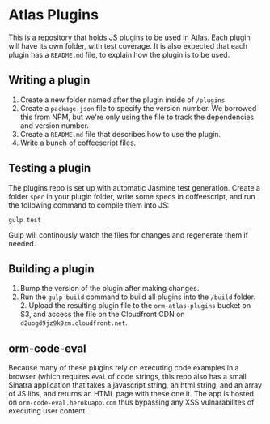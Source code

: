 Atlas Plugins
=================

This is a repository that holds JS plugins to be used in Atlas. Each plugin will have its own folder, with test coverage. It is also expected that each plugin has a `README.md` file, to explain how the plugin is to be used.


Writing a plugin
--------------------

1. Create a new folder named after the plugin inside of `/plugins`
2. Create a `package.json` file to specify the version number. We borrowed this from NPM, but we're only using the file to track the dependencies and version number.
4. Create a `README.md` file that describes how to use the plugin.
5. Write a bunch of coffeescript files.


Testing a plugin
----------------

The plugins repo is set up with automatic Jasmine test generation. Create a folder `spec` in your plugin folder, write some specs in coffeescript, and run the following command to compile them into JS:

```
gulp test
```

Gulp will continously watch the files for changes and regenerate them if needed.


Building a plugin
-----------------

1. Bump the version of the plugin after making changes.
1. Run the `gulp build` command to build all plugins into the `/build` folder. 2. Upload the resulting plugin file to the `orm-atlas-plugins` bucket on S3, and access the file on the Cloudfront CDN on `d2uogd9jz9k9zm.cloudfront.net`.

orm-code-eval
-------------

Because many of these plugins rely on executing code examples in a browser (which requires `eval` of code strings, this repo also has a small Sinatra application that takes a javascript string, an html string, and an array of JS libs, and returns an HTML page with these one it. The app is hosted on `orm-code-eval.herokuapp.com` thus bypassing any XSS vulnarabilites of executing user content.
